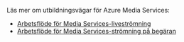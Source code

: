 Läs mer om utbildningsvägar för Azure Media Services:

* [Arbetsflöde för Media Services-liveströmning](https://azure.microsoft.com/documentation/learning-paths/media-services-streaming-live/)
* [Arbetsflöde för Media Services-strömning på begäran](https://azure.microsoft.com/documentation/learning-paths/media-services-streaming-on-demand/)

